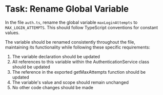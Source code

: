 # Task: Rename Global Variable

In the file `auth.ts`, rename the global variable `maxLoginAttempts` to `MAX_LOGIN_ATTEMPTS`. This should follow TypeScript conventions for constant values.

The variable should be renamed consistently throughout the file, maintaining its functionality while following these specific requirements:
1. The variable declaration should be updated
2. All references to this variable within the AuthenticationService class should be updated
3. The reference in the exported getMaxAttempts function should be updated
4. The variable's value and scope should remain unchanged
5. No other code changes should be made